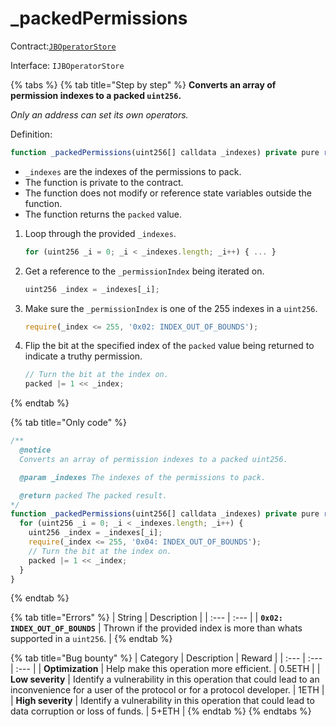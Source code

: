 # \_packedPermissions

Contract:[`JBOperatorStore`](../)​‌

Interface: `IJBOperatorStore`

{% tabs %}
{% tab title="Step by step" %}
**Converts an array of permission indexes to a packed `uint256`.**

_Only an address can set its own operators._

Definition:

```javascript
function _packedPermissions(uint256[] calldata _indexes) private pure returns (uint256 packed) {...}
```

* `_indexes` are the indexes of the permissions to pack.
* The function is private to the contract. 
* The function does not modify or reference state variables outside the function.
* The function returns the `packed` value.

1. Loop through the provided `_indexes`.

   ```javascript
   for (uint256 _i = 0; _i < _indexes.length; _i++) { ... }
   ```

2. Get a reference to the `_permissionIndex` being iterated on.

   ```javascript
   uint256 _index = _indexes[_i];
   ```

3. Make sure the `_permissionIndex` is one of the 255 indexes in a `uint256`.

   ```javascript
   require(_index <= 255, '0x02: INDEX_OUT_OF_BOUNDS');
   ```

4. Flip the bit at the specified index of the `packed` value being returned to indicate a truthy permission.

   ```javascript
   // Turn the bit at the index on.
   packed |= 1 << _index;
   ```
{% endtab %}

{% tab title="Only code" %}
```javascript
/** 
  @notice 
  Converts an array of permission indexes to a packed uint256.

  @param _indexes The indexes of the permissions to pack.

  @return packed The packed result.
*/
function _packedPermissions(uint256[] calldata _indexes) private pure returns (uint256 packed) {
  for (uint256 _i = 0; _i < _indexes.length; _i++) {
    uint256 _index = _indexes[_i];
    require(_index <= 255, '0x04: INDEX_OUT_OF_BOUNDS');
    // Turn the bit at the index on.
    packed |= 1 << _index;
  }
}
```
{% endtab %}

{% tab title="Errors" %}
| String | Description |
| :--- | :--- |
| **`0x02: INDEX_OUT_OF_BOUNDS`** | Thrown if the provided index is more than whats supported in a `uint256`. |
{% endtab %}

{% tab title="Bug bounty" %}
| Category | Description | Reward |
| :--- | :--- | :--- |
| **Optimization** | Help make this operation more efficient. | 0.5ETH |
| **Low severity** | Identify a vulnerability in this operation that could lead to an inconvenience for a user of the protocol or for a protocol developer. | 1ETH |
| **High severity** | Identify a vulnerability in this operation that could lead to data corruption or loss of funds. | 5+ETH |
{% endtab %}
{% endtabs %}

